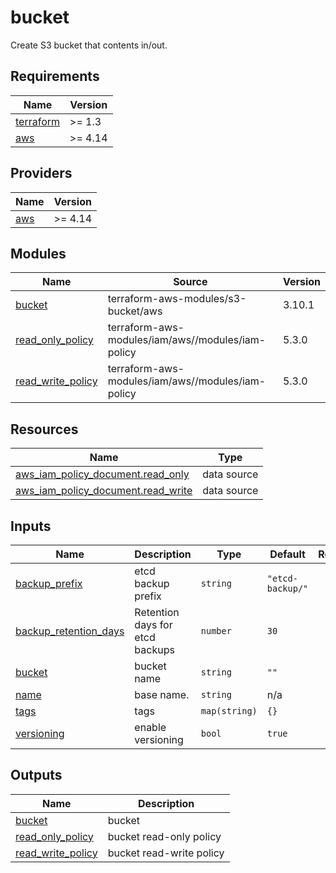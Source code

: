 # bucket
Create S3 bucket that contents in/out.

## Requirements

| Name | Version |
|------|---------|
| <a name="requirement_terraform"></a> [terraform](#requirement\_terraform) | >= 1.3 |
| <a name="requirement_aws"></a> [aws](#requirement\_aws) | >= 4.14 |

## Providers

| Name | Version |
|------|---------|
| <a name="provider_aws"></a> [aws](#provider\_aws) | >= 4.14 |

## Modules

| Name | Source | Version |
|------|--------|---------|
| <a name="module_bucket"></a> [bucket](#module\_bucket) | terraform-aws-modules/s3-bucket/aws | 3.10.1 |
| <a name="module_read_only_policy"></a> [read\_only\_policy](#module\_read\_only\_policy) | terraform-aws-modules/iam/aws//modules/iam-policy | 5.3.0 |
| <a name="module_read_write_policy"></a> [read\_write\_policy](#module\_read\_write\_policy) | terraform-aws-modules/iam/aws//modules/iam-policy | 5.3.0 |

## Resources

| Name | Type |
|------|------|
| [aws_iam_policy_document.read_only](https://registry.terraform.io/providers/hashicorp/aws/latest/docs/data-sources/iam_policy_document) | data source |
| [aws_iam_policy_document.read_write](https://registry.terraform.io/providers/hashicorp/aws/latest/docs/data-sources/iam_policy_document) | data source |

## Inputs

| Name | Description | Type | Default | Required |
|------|-------------|------|---------|:--------:|
| <a name="input_backup_prefix"></a> [backup\_prefix](#input\_backup\_prefix) | etcd backup prefix | `string` | `"etcd-backup/"` | no |
| <a name="input_backup_retention_days"></a> [backup\_retention\_days](#input\_backup\_retention\_days) | Retention days for etcd backups | `number` | `30` | no |
| <a name="input_bucket"></a> [bucket](#input\_bucket) | bucket name | `string` | `""` | no |
| <a name="input_name"></a> [name](#input\_name) | base name. | `string` | n/a | yes |
| <a name="input_tags"></a> [tags](#input\_tags) | tags | `map(string)` | `{}` | no |
| <a name="input_versioning"></a> [versioning](#input\_versioning) | enable versioning | `bool` | `true` | no |

## Outputs

| Name | Description |
|------|-------------|
| <a name="output_bucket"></a> [bucket](#output\_bucket) | bucket |
| <a name="output_read_only_policy"></a> [read\_only\_policy](#output\_read\_only\_policy) | bucket read-only policy |
| <a name="output_read_write_policy"></a> [read\_write\_policy](#output\_read\_write\_policy) | bucket read-write policy |
